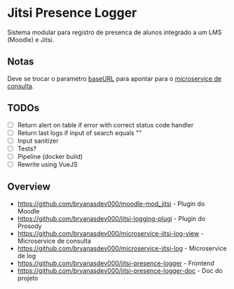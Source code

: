 # Jitsi Presence Logger

Sistema modular para registro de presenca de alunos integrado a um LMS (Moodle) e Jitsi.

## Notas

Deve se trocar o parametro [baseURL](https://github.com/bryanasdev000/jitsi-presence-logger/blob/master/js/script.js#L70) para apontar para o [microservice de consulta](https://github.com/bryanasdev000/microservice-jitsi-log-view).

## TODOs

- [ ] Return alert on table if error with correct status code handler
- [ ] Return last logs if input of search equals ""
- [ ] Input sanitizer
- [ ] Tests?
- [ ] Pipeline (docker build)
- [ ] Rewrite using VueJS

## Overview

- https://github.com/bryanasdev000/moodle-mod_jitsi - Plugin do Moodle
- https://github.com/bryanasdev000/jitsi-logging-plugi - Plugin do Prosody
- https://github.com/bryanasdev000/microservice-jitsi-log-view - Microservice de consulta
- https://github.com/bryanasdev000/microservice-jitsi-log - Microservice de log
- https://github.com/bryanasdev000/jitsi-presence-logger - Frontend
- https://github.com/bryanasdev000/jitsi-presence-logger-doc - Doc do projeto

